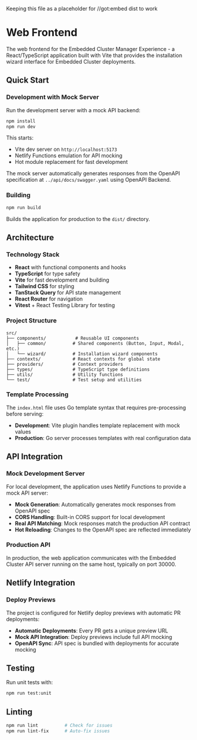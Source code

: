Keeping this file as a placeholder for //got:embed dist to work
# Web Frontend

The web frontend for the Embedded Cluster Manager Experience - a React/TypeScript application built with Vite that provides the installation wizard interface for Embedded Cluster deployments.

## Quick Start

### Development with Mock Server

Run the development server with a mock API backend:

```bash
npm install
npm run dev
```

This starts:
- Vite dev server on `http://localhost:5173`
- Netlify Functions emulation for API mocking
- Hot module replacement for fast development

The mock server automatically generates responses from the OpenAPI specification at `../api/docs/swagger.yaml` using OpenAPI Backend.

### Building

```bash
npm run build
```

Builds the application for production to the `dist/` directory.

## Architecture

### Technology Stack

- **React** with functional components and hooks
- **TypeScript** for type safety
- **Vite** for fast development and building
- **Tailwind CSS** for styling
- **TanStack Query** for API state management
- **React Router** for navigation
- **Vitest** + React Testing Library for testing

### Project Structure

```
src/
├── components/           # Reusable UI components
│   ├── common/          # Shared components (Button, Input, Modal, etc.)
│   └── wizard/          # Installation wizard components
├── contexts/            # React contexts for global state
├── providers/           # Context providers
├── types/               # TypeScript type definitions
├── utils/               # Utility functions
└── test/                # Test setup and utilities
```

### Template Processing

The `index.html` file uses Go template syntax that requires pre-processing before serving:

- **Development**: Vite plugin handles template replacement with mock values
- **Production**: Go server processes templates with real configuration data

## API Integration

### Mock Development Server

For local development, the application uses Netlify Functions to provide a mock API server:

- **Mock Generation**: Automatically generates mock responses from OpenAPI spec
- **CORS Handling**: Built-in CORS support for local development
- **Real API Matching**: Mock responses match the production API contract
- **Hot Reloading**: Changes to the OpenAPI spec are reflected immediately

### Production API

In production, the web application communicates with the Embedded Cluster API server running on the same host, typically on port 30000.

## Netlify Integration

### Deploy Previews

The project is configured for Netlify deploy previews with automatic PR deployments:

- **Automatic Deployments**: Every PR gets a unique preview URL
- **Mock API Integration**: Deploy previews include full API mocking
- **OpenAPI Sync**: API spec is bundled with deployments for accurate mocking

## Testing

Run unit tests with:

```bash
npm run test:unit
```

## Linting

```bash
npm run lint          # Check for issues
npm run lint-fix      # Auto-fix issues
```
